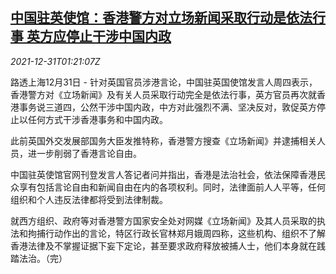 <!--1640914263000-->
[中国驻英使馆：香港警方对立场新闻采取行动是依法行事 英方应停止干涉中国内政](https://cn.reuters.com/article/china-britain-embassy-1231-fri-idCNKBS2JA01Q)
------

<div><i>2021-12-31T01:21:07Z</i></div><p>路透上海12月31日 - 针对英国官员涉港言论，中国驻英国使馆发言人周四表示，香港警方对《立场新闻》及有关人员采取行动完全是依法行事，英方官员再次就香港事务说三道四，公然干涉中国内政，中方对此强烈不满、坚决反对，敦促英方停止以任何方式干涉香港事务和中国内政。</p><p>此前英国外交发展部国务大臣发推特称，香港警方搜查《立场新闻》并逮捕相关人员，进一步削弱了香港言论自由。</p><p>中国驻英使馆官网刊登发言人答记者问并指出，香港是法治社会，依法保障香港民众享有包括言论自由和新闻自由在内的各项权利。同时，法律面前人人平等，任何组织和个人违反法律都将受到法律制裁。</p><p>就西方组织、政府等对香港警方国家安全处对网媒《立场新闻》及其人员采取的执法和拘捕行动作出的言论，特区行政长官林郑月娥周四称，这些机构、组织不了解香港法律及不掌握证据下妄下定论，甚至要求政府释放被捕人士，他们本身就在践踏法治。（完）</p>
